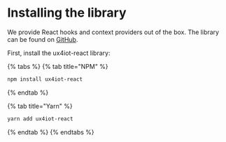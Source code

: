 # Installing the library

We provide React hooks and context providers out of the box. The library can be found on [GitHub](https://github.com/deviceinsight/ux4iot-react).

First, install the ux4iot-react library:

{% tabs %}
{% tab title="NPM" %}
```bash
npm install ux4iot-react
```
{% endtab %}

{% tab title="Yarn" %}
```bash
yarn add ux4iot-react
```
{% endtab %}
{% endtabs %}

